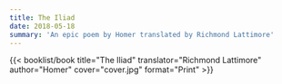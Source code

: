 ```yaml
---
title: The Iliad
date: 2018-05-18
summary: 'An epic poem by Homer translated by Richmond Lattimore'
---
```


{{< booklist/book
title="The Iliad"
translator="Richmond Lattimore"
author="Homer"
cover="cover.jpg"
format="Print" >}}
